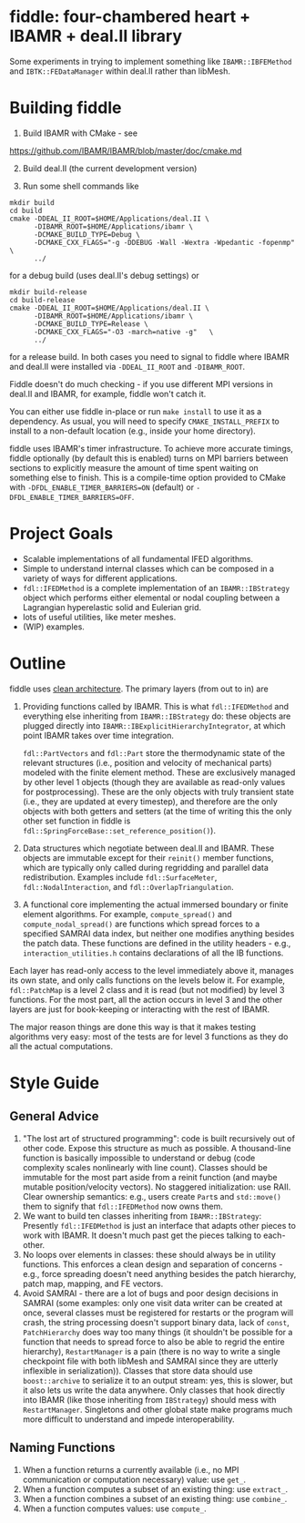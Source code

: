 # fiddle: four-chambered heart + IBAMR + deal.II library

Some experiments in trying to implement something like `IBAMR::IBFEMethod` and
`IBTK::FEDataManager` within deal.II rather than libMesh.

# Building fiddle

1. Build IBAMR with CMake - see

https://github.com/IBAMR/IBAMR/blob/master/doc/cmake.md

2. Build deal.II (the current development version)

3. Run some shell commands like
```
mkdir build
cd build
cmake -DDEAL_II_ROOT=$HOME/Applications/deal.II \
      -DIBAMR_ROOT=$HOME/Applications/ibamr \
      -DCMAKE_BUILD_TYPE=Debug \
      -DCMAKE_CXX_FLAGS="-g -DDEBUG -Wall -Wextra -Wpedantic -fopenmp"   \
      ../
```
for a debug build (uses deal.II's debug settings) or
```
mkdir build-release
cd build-release
cmake -DDEAL_II_ROOT=$HOME/Applications/deal.II \
      -DIBAMR_ROOT=$HOME/Applications/ibamr \
      -DCMAKE_BUILD_TYPE=Release \
      -DCMAKE_CXX_FLAGS="-O3 -march=native -g"   \
      ../
```
for a release build. In both cases you need to signal to fiddle where IBAMR and
deal.II were installed via `-DDEAL_II_ROOT` and `-DIBAMR_ROOT`.

Fiddle doesn't do much checking - if you use different MPI versions in deal.II
and IBAMR, for example, fiddle won't catch it.

You can either use fiddle in-place or run `make install` to use it as a
dependency. As usual, you will need to specify `CMAKE_INSTALL_PREFIX` to install
to a non-default location (e.g., inside your home directory).

fiddle uses IBAMR's timer infrastructure. To achieve more accurate timings,
fiddle optionally (by default this is enabled) turns on MPI barriers between
sections to explicitly measure the amount of time spent waiting on something
else to finish. This is a compile-time option provided to CMake with
`-DFDL_ENABLE_TIMER_BARRIERS=ON` (default) or `-DFDL_ENABLE_TIMER_BARRIERS=OFF`.

# Project Goals

- Scalable implementations of all fundamental IFED algorithms.
- Simple to understand internal classes which can be composed in a variety of
  ways for different applications.
- `fdl::IFEDMethod` is a complete implementation of an `IBAMR::IBStrategy`
  object which performs either elemental or nodal coupling between a
  Lagrangian hyperelastic solid and Eulerian grid.
- lots of useful utilities, like meter meshes.
- (WIP) examples.

# Outline

fiddle uses [clean
architecture](https://medium.com/@MilanJovanovicTech/why-clean-architecture-is-great-for-complex-projects-fda2ec21901b?source=read_next_recirc).
The primary layers (from out to in) are

1. Providing functions called by IBAMR. This is what `fdl::IFEDMethod` and
   everything else inheriting from `IBAMR::IBStrategy` do: these objects are
   plugged directly into `IBAMR::IBExplicitHierarchyIntegrator`, at which point
   IBAMR takes over time integration.

   `fdl::PartVectors` and `fdl::Part` store the thermodynamic state of the
   relevant structures (i.e., position and velocity of mechanical parts) modeled
   with the finite element method. These are exclusively managed by other level
   1 objects (though they are available as read-only values for postprocessing).
   These are the only objects with truly transient state (i.e., they are updated
   at every timestep), and therefore are the only objects with both getters and
   setters (at the time of writing this the only other set function in fiddle is
   `fdl::SpringForceBase::set_reference_position()`).
2. Data structures which negotiate between deal.II and IBAMR. These objects are
   immutable except for their `reinit()` member functions, which are typically
   only called during regridding and parallel data redistribution. Examples
   include `fdl::SurfaceMeter`, `fdl::NodalInteraction`, and
   `fdl::OverlapTriangulation`.
3. A functional core implementing the actual immersed boundary or finite element
   algorithms. For example, `compute_spread()` and `compute_nodal_spread()` are
   functions which spread forces to a specified SAMRAI data index, but neither
   one modifies anything besides the patch data. These functions are defined in
   the utility headers - e.g., `interaction_utilities.h` contains declarations
   of all the IB functions.

Each layer has read-only access to the level immediately above it, manages its
own state, and only calls functions on the levels below it. For example,
`fdl::PatchMap` is a level 2 class and it is read (but not modified) by level 3
functions. For the most part, all the action occurs in level 3 and the other
layers are just for book-keeping or interacting with the rest of IBAMR.

The major reason things are done this way is that it makes testing algorithms
very easy: most of the tests are for level 3 functions as they do all the actual
computations.

# Style Guide

## General Advice

1. "The lost art of structured programming": code is built recursively out of
   other code. Expose this structure as much as possible. A thousand-line
   function is basically impossible to understand or debug (code complexity
   scales nonlinearly with line count). Classes should be immutable for the most
   part aside from a reinit function (and maybe mutable position/velocity
   vectors). No staggered initialization: use RAII. Clear ownership semantics:
   e.g., users create `Part`s and `std::move()` them to signify that
   `fdl::IFEDMethod` now owns them.
2. We want to build ten classes inheriting from `IBAMR::IBStrategy`: Presently
   `fdl::IFEDMethod` is just an interface that adapts other pieces to work with
   IBAMR. It doesn't much past get the pieces talking to each-other.
3. No loops over elements in classes: these should always be in utility
   functions. This enforces a clean design and separation of concerns - e.g.,
   force spreading doesn't need anything besides the patch hierarchy, patch map,
   mapping, and FE vectors.
4. Avoid SAMRAI - there are a lot of bugs and poor design decisions in SAMRAI
   (some examples: only one visit data writer can be created at once, several
   classes must be registered for restarts or the program will crash, the string
   processing doesn't support binary data, lack of `const`, `PatchHierarchy`
   does way too many things (it shouldn't be possible for a function that needs
   to spread force to also be able to regrid the entire hierarchy),
   `RestartManager` is a pain (there is no way to write a single checkpoint file
   with both libMesh and SAMRAI since they are utterly inflexible in
   serialization)). Classes that store data should use `boost::archive` to
   serialize it to an output stream: yes, this is slower, but it also lets us
   write the data anywhere. Only classes that hook directly into IBAMR (like
   those inheriting from `IBStrategy`) should mess with `RestartManager`.
   Singletons and other global state make programs much more difficult to
   understand and impede interoperability.

## Naming Functions

1. When a function returns a currently available (i.e., no MPI communication or
   computation necessary) value: use `get_`.
2. When a function computes a subset of an existing thing: use `extract_`.
3. When a function combines a subset of an existing thing: use `combine_`.
4. When a function computes values: use `compute_`.
